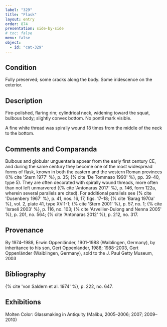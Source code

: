 ```yaml
---
label: "329"
title: "Flask"
layout: entry
order: 874
presentation: side-by-side
# toc: false
menu: false
object:
  - id: "cat-329"
---
```


## Condition

Fully preserved; some cracks along the body. Some iridescence on the exterior.

## Description

Fire-polished, flaring rim; cylindrical neck, widening toward the squat, bulbous body; slightly convex bottom. No pontil mark visible.

A fine white thread was spirally wound 18 times from the middle of the neck to the bottom.

## Comments and Comparanda

Bulbous and globular unguentaria appear from the early first century CE, and during the same century they become one of the most widespread forms of flask, known in both the eastern and the western Roman provinces ({% cite 'Stern 1977' %}, p. 35; {% cite 'De Tommaso 1990' %}, pp. 39–40, type 5). They are often decorated with spirally wound threads, more often than not left unmarvered ({% cite 'Antonaras 2017' %}, p. 146, form 122a, wherein several parallels are cited). For additional parallels see {% cite 'Dusenbery 1967' %}, p. 41, nos. 16, 17, figs. 17–18; {% cite 'Barag 1970a' %}, vol. 2, plate 41, type XV:1-1; {% cite 'Stern 2001' %}, p. 57, no. 1; {% cite 'Israeli 2003' %}, p. 116, no. 103; {% cite 'Arveiller-Dulong and Nenna 2005' %}, p. 201, no. 564; {% cite 'Antonaras 2012' %}, p. 212, no. 317.

## Provenance

By 1974–1988, Erwin Oppenländer, 1901–1988 (Waiblingen, Germany), by inheritance to his son, Gert Oppenländer, 1988; 1988–2003, Gert Oppenländer (Waiblingen, Germany), sold to the J. Paul Getty Museum, 2003

## Bibliography

{% cite 'von Saldern et al. 1974' %}, p. 222, no. 647.

## Exhibitions

Molten Color: Glassmaking in Antiquity (Malibu, 2005–2006; 2007; 2009–2010)